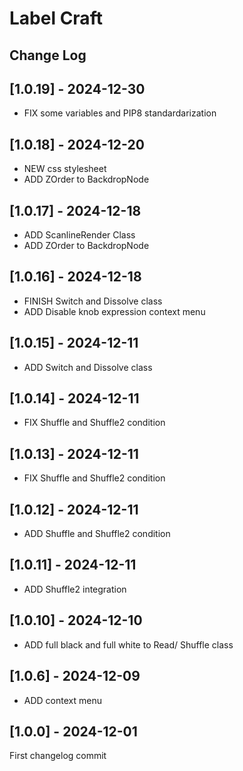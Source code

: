 # Label Craft
## Change Log

[comment]: <>  (2024-12-10 : YEAR-MONTH-DAY)

## [1.0.19] - 2024-12-30
+ FIX some variables and PIP8 standardarization

## [1.0.18] - 2024-12-20
+ NEW css stylesheet
+ ADD ZOrder to BackdropNode

## [1.0.17] - 2024-12-18
+ ADD ScanlineRender Class
+ ADD ZOrder to BackdropNode

## [1.0.16] - 2024-12-18
+ FINISH Switch and Dissolve class
+ ADD Disable knob expression context menu

## [1.0.15] - 2024-12-11
+ ADD Switch and Dissolve class

## [1.0.14] - 2024-12-11
+ FIX Shuffle and Shuffle2 condition 

## [1.0.13] - 2024-12-11
+ FIX Shuffle and Shuffle2 condition 

## [1.0.12] - 2024-12-11
+ ADD Shuffle and Shuffle2 condition 

## [1.0.11] - 2024-12-11
+ ADD Shuffle2 integration

## [1.0.10] - 2024-12-10
+ ADD full black and full white to Read/ Shuffle class

## [1.0.6] - 2024-12-09
+ ADD context menu

## [1.0.0] - 2024-12-01
First changelog commit
